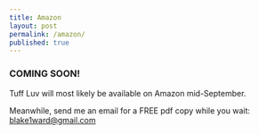 ```yaml
---
title: Amazon
layout: post
permalink: /amazon/
published: true
---
```


<h3>COMING SOON!</h3>

Tuff Luv will most likely be available on Amazon mid-September.

Meanwhile, send me an email for a FREE pdf copy while you wait: blake1ward@gmail.com 

